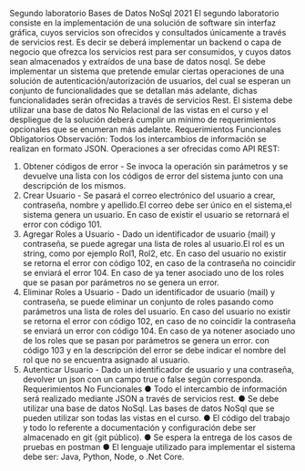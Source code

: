Segundo laboratorio Bases de Datos NoSql 2021
El segundo laboratorio consiste en la implementación de una solución de software sin
interfaz gráfica, cuyos servicios son ofrecidos y consultados únicamente a través de
servicios rest. Es decir se deberá implementar un backend o capa de negocio que ofrezca
los servicios rest para ser consumidos, y cuyos datos sean almacenados y extraídos de una
base de datos nosql.
Se debe implementar un sistema que pretende emular ciertas operaciones de una solución
de autenticación/autorización de usuarios, del cual se esperan un conjunto de
funcionalidades que se detallan más adelante, dichas funcionalidades serán ofrecidas a
través de servicios Rest. El sistema debe utilizar una base de datos No Relacional de las
vistas en el curso y el despliegue de la solución deberá cumplir un mínimo de
requerimientos opcionales que se enumeran más adelante.
Requerimientos Funcionales Obligatorios
Observación: Todos los intercambios de información se realizan en formato JSON.
Operaciones a ser ofrecidas como API REST:
1. Obtener códigos de error - Se invoca la operación sin parámetros y se devuelve una
lista con los códigos de error del sistema junto con una descripción de los mismos.
2. Crear Usuario - Se pasará el correo electrónico del usuario a crear, contraseña,
nombre y apellido.El correo debe ser único en el sistema,el sistema genera un
usuario. En caso de existir el usuario se retornará el error con código 101.
3. Agregar Roles a Usuario - Dado un identificador de usuario (mail) y contraseña, se
puede agregar una lista de roles al usuario.El rol es un string, como por ejemplo
Rol1, Rol2, etc. En caso del usuario no existir se retorna el error con código 102, en
caso de la contraseña no coincidir se enviará el error 104. En caso de ya tener
asociado uno de los roles que se pasan por parámetros no se genera un error.
4. Eliminar Roles a Usuario - Dado un identificador de usuario (mail) y contraseña, se
puede eliminar un conjunto de roles pasando como parámetros una lista de roles del
usuario. En caso del usuario no existir se retorna el error con código 102, en caso de
no coincidir la contraseña se enviará un error con código 104. En caso de ya notener asociado uno de los roles que se pasan por parámetros se genera un error.
con código 103 y en la descripción del error se debe indicar el nombre del rol que no
se encuentra asignado al usuario.
5. Autenticar Usuario - Dado un identificador de usuario y una contraseña, devolver un
json con un campo true o false según corresponda.
Requerimientos No Funcionales
● Todo el intercambio de información será realizado mediante JSON a través de
servicios rest.
● Se debe utilizar una base de datos NoSql. Las bases de datos NoSql que se pueden
utilizar son todas las vistas en el curso.
● El código del trabajo y todo lo referente a documentación y configuración debe ser
almacenado en git (git público).
● Se espera la entrega de los casos de pruebas en postman
● El lenguaje utilizado para implementar el sistema debe ser: Java, Python, Node, o
.Net Core.




